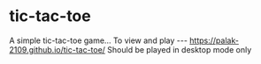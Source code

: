 # tic-tac-toe
A simple tic-tac-toe game...
To view and play --- https://palak-2109.github.io/tic-tac-toe/
Should be played in desktop mode only
